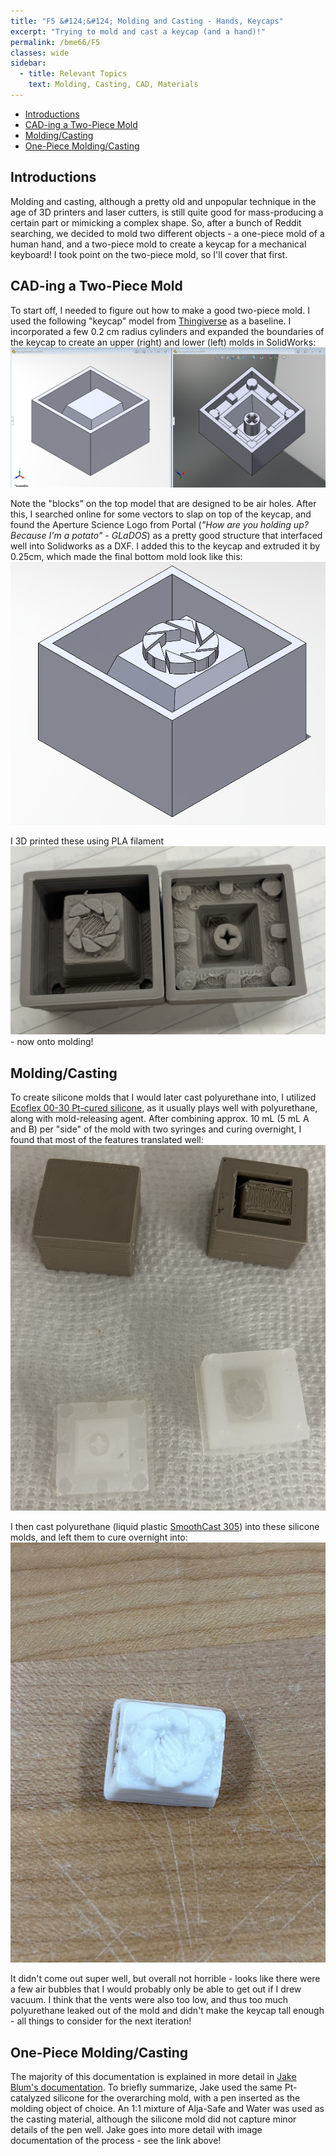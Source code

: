 ```yaml
---
title: "F5 &#124;&#124; Molding and Casting - Hands, Keycaps"
excerpt: "Trying to mold and cast a keycap (and a hand)!"
permalink: /bme66/F5
classes: wide
sidebar:
  - title: Relevant Topics
    text: Molding, Casting, CAD, Materials
---
```


- [Introductions](#introductions)
- [CAD-ing a Two-Piece Mold](#cad-ing-a-two-piece-mold)
- [Molding/Casting](#moldingcasting)
- [One-Piece Molding/Casting](#one-piece-moldingcasting)

## Introductions

Molding and casting, although a pretty old and unpopular technique in the age of 3D printers and laser cutters, is still quite good for mass-producing a certain part or mimicking a complex shape. So, after a bunch of Reddit searching, we decided to mold two different objects - a one-piece mold of a human hand, and a two-piece mold to create a keycap for a mechanical keyboard! I took point on the two-piece mold, so I'll cover that first.

## CAD-ing a Two-Piece Mold

To start off, I needed to figure out how to make a good two-piece mold. I used the following "keycap" model from [Thingiverse](https://www.thingiverse.com/thing:2783650) as a baseline. I incorporated a few 0.2 cm radius cylinders and expanded the boundaries of the keycap to create an upper (right) and lower (left) molds in SolidWorks:
![SolidWorks upper and lower models before adding pattern](/assets/images/F5/2PieceCAD.png)

Note the "blocks" on the top model that are designed to be air holes. After this, I searched online for some vectors to slap on top of the keycap, and found the Aperture Science Logo from Portal (_"How are you holding up? Because I'm a potato" - GLaDOS_) as a pretty good structure that interfaced well into Solidworks as a DXF. I added this to the keycap and extruded it by 0.25cm, which made the final bottom mold look like this:
![Solidworks import and extrude of the Aperture Science logo](/assets/images/F5/ApertureExtrude.png)

I 3D printed these using PLA filament
![3D printed keycap molds](/assets/images/F5/3DPrintMolds.jpg) - now onto molding!

## Molding/Casting

To create silicone molds that I would later cast polyurethane into, I utilized [Ecoflex 00-30 Pt-cured silicone](https://www.smooth-on.com/products/ecoflex-00-30/), as it usually plays well with polyurethane, along with mold-releasing agent. After combining approx. 10 mL (5 mL A and B) per "side" of the mold with two syringes and curing overnight, I found that most of the features translated well:
![Silicone molds after casting](/assets/images/F5/SiliconeCastMolds.jpg)

I then cast polyurethane (liquid plastic [SmoothCast 305](https://www.smooth-on.com/products/smooth-cast-305/)) into these silicone molds, and left them to cure overnight into:
![Polyurethane cast into the silicone molds](/assets/images/F5/PolyurethaneCast.jpg)

It didn't come out super well, but overall not horrible - looks like there were a few air bubbles that I would probably only be able to get out if I drew vacuum. I think that the vents were also too low, and thus too much polyurethane leaked out of the mold and didn't make the keycap tall enough - all things to consider for the next iteration!

## One-Piece Molding/Casting

The majority of this documentation is explained in more detail in [Jake Blum's documentation](https://sites.tufts.edu/bme66jb/molding-casting/). To briefly summarize, Jake used the same Pt-catalyzed silicone for the overarching mold, with a pen inserted as the molding object of choice. An 1:1 mixture of Alja-Safe and Water was used as the casting material, although the silicone mold did not capture minor details of the pen well. Jake goes into more detail with image documentation of the process - see the link above!
